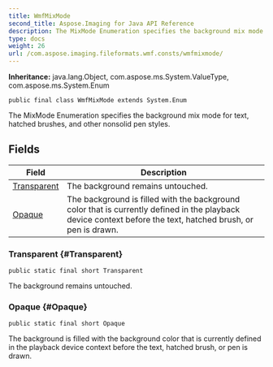 ```yaml
---
title: WmfMixMode
second_title: Aspose.Imaging for Java API Reference
description: The MixMode Enumeration specifies the background mix mode for text hatched brushes and other nonsolid pen styles.
type: docs
weight: 26
url: /com.aspose.imaging.fileformats.wmf.consts/wmfmixmode/
---
```

**Inheritance:**
java.lang.Object, com.aspose.ms.System.ValueType, com.aspose.ms.System.Enum
```
public final class WmfMixMode extends System.Enum
```

The MixMode Enumeration specifies the background mix mode for text, hatched brushes, and other nonsolid pen styles.
## Fields

| Field | Description |
| --- | --- |
| [Transparent](#Transparent) | The background remains untouched. |
| [Opaque](#Opaque) | The background is filled with the background color that is currently defined in the playback device context before the text, hatched brush, or pen is drawn. |
### Transparent {#Transparent}
```
public static final short Transparent
```


The background remains untouched.

### Opaque {#Opaque}
```
public static final short Opaque
```


The background is filled with the background color that is currently defined in the playback device context before the text, hatched brush, or pen is drawn.

